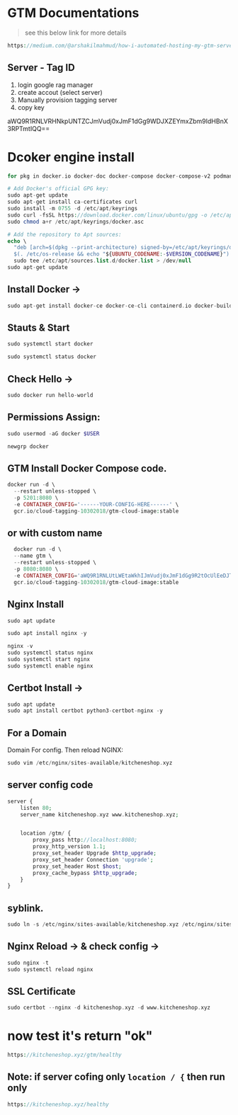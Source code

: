 # GTM Documentations
> see this below link for more details
```php
https://medium.com/@arshakilmahmud/how-i-automated-hosting-my-gtm-server-using-a-simple-bash-script-809f9ff9e0eb
```

## Server - Tag ID
 1. login google rag manager
 2. create accout (select server)
 3. Manually provision tagging server
 4. copy key

    
aWQ9R1RNLVRHNkpUNTZCJmVudj0xJmF1dGg9WDJXZEYmxZbm9IdHBnX3RPTmtIQQ==


# Dcoker engine install

```php
for pkg in docker.io docker-doc docker-compose docker-compose-v2 podman-docker containerd runc; do sudo apt-get remove $pkg; done
```

```php
# Add Docker's official GPG key:
sudo apt-get update
sudo apt-get install ca-certificates curl
sudo install -m 0755 -d /etc/apt/keyrings
sudo curl -fsSL https://download.docker.com/linux/ubuntu/gpg -o /etc/apt/keyrings/docker.asc
sudo chmod a+r /etc/apt/keyrings/docker.asc

# Add the repository to Apt sources:
echo \
  "deb [arch=$(dpkg --print-architecture) signed-by=/etc/apt/keyrings/docker.asc] https://download.docker.com/linux/ubuntu \
  $(. /etc/os-release && echo "${UBUNTU_CODENAME:-$VERSION_CODENAME}") stable" | \
  sudo tee /etc/apt/sources.list.d/docker.list > /dev/null
sudo apt-get update
```


## Install Docker -> 
```php
sudo apt-get install docker-ce docker-ce-cli containerd.io docker-buildx-plugin docker-compose-plugin
```


## Stauts & Start 
```php
sudo systemctl start docker
```
```php
sudo systemctl status docker
```

## Check Hello -> 
```php
sudo docker run hello-world
```

##  Permissions Assign: 
```php
sudo usermod -aG docker $USER
```
```php
newgrp docker
```


## GTM Install Docker Compose code. 
```php
docker run -d \
  --restart unless-stopped \
  -p 5201:8080 \
  -e CONTAINER_CONFIG='------YOUR-CONFIG-HERE------' \
  gcr.io/cloud-tagging-10302018/gtm-cloud-image:stable
```
## or with custom name
```php
  docker run -d \
  --name gtm \
  --restart unless-stopped \
  -p 8080:8080 \
  -e CONTAINER_CONFIG='aWQ9R1RNLUtLWEtaWkhIJmVudj0xJmF1dGg9R2tOcUlEeDJTRWxJRXc4U3lraEkzUQ==' \
  gcr.io/cloud-tagging-10302018/gtm-cloud-image:stable
```

## Nginx Install 
```php
sudo apt update
```
```php
sudo apt install nginx -y
```
```php
nginx -v
sudo systemctl status nginx
sudo systemctl start nginx
sudo systemctl enable nginx
```

##  Certbot Install ->
```php
sudo apt update
sudo apt install certbot python3-certbot-nginx -y
```

## For a Domain 
Domain For config.
Then reload NGINX:

```php
sudo vim /etc/nginx/sites-available/kitcheneshop.xyz
```
## server config code
```php
server {
    listen 80;
    server_name kitcheneshop.xyz www.kitcheneshop.xyz;


    location /gtm/ {
        proxy_pass http://localhost:8080;
        proxy_http_version 1.1;
        proxy_set_header Upgrade $http_upgrade;
        proxy_set_header Connection 'upgrade';
        proxy_set_header Host $host;
        proxy_cache_bypass $http_upgrade;
    }
}
```

## syblink. 
```php
sudo ln -s /etc/nginx/sites-available/kitcheneshop.xyz /etc/nginx/sites-enabled/
```

## Nginx Reload -> & check config ->
```php
sudo nginx -t
sudo systemctl reload nginx
```

## SSL Certificate
```php
sudo certbot --nginx -d kitcheneshop.xyz -d www.kitcheneshop.xyz
```
# now test it's return "ok"
```php
https://kitcheneshop.xyz/gtm/healthy
```
## Note: if server cofing only ```location / {``` then run only

```php
https://kitcheneshop.xyz/healthy
```













